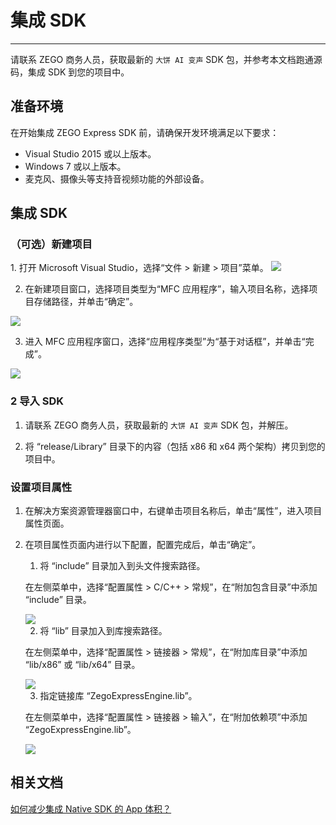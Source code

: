 # 集成 SDK

---

<Note title="说明">请联系 ZEGO 商务人员，获取最新的 `大饼 AI 变声` SDK 包，并参考本文档跑通源码，集成 SDK 到您的项目中。</Note>

## 准备环境

在开始集成 ZEGO Express SDK 前，请确保开发环境满足以下要求：

- Visual Studio 2015 或以上版本。
- Windows 7 或以上版本。
- 麦克风、摄像头等支持音视频功能的外部设备。

## 集成 SDK

### （可选）新建项目

<Accordion title="此步骤以如何创建新项目为例，如果是集成到已有项目，可忽略此步。" defaultOpen="false">
1. 打开 Microsoft Visual Studio，选择“文件 > 新建 > 项目”菜单。
<Frame width="512" height="auto" caption=""><img src="https://doc-media.zego.im/sdk-doc/Pics/Windows/ZegoExpressEngine/Common/add_project_1.png" /></Frame>

2. 在新建项目窗口，选择项目类型为“MFC 应用程序”，输入项目名称，选择项目存储路径，并单击“确定”。
<Frame width="512" height="auto" caption=""><img src="https://doc-media.zego.im/sdk-doc/Pics/Windows/ZegoExpressEngine/Common/add_project_2.png" /></Frame>

3. 进入 MFC 应用程序窗口，选择“应用程序类型”为“基于对话框”，并单击“完成”。
<Frame width="512" height="auto" caption=""><img src="https://doc-media.zego.im/sdk-doc/Pics/Windows/ZegoExpressEngine/Common/add_project_3.png" /></Frame>
</Accordion>

### 2 导入 SDK

1. 请联系 ZEGO 商务人员，获取最新的 `大饼 AI 变声` SDK 包，并解压。

2. 将 “release/Library” 目录下的内容（包括 x86 和 x64 两个架构）拷贝到您的项目中。

### 设置项目属性

1. 在解决方案资源管理器窗口中，右键单击项目名称后，单击“属性”，进入项目属性页面。

2. 在项目属性页面内进行以下配置，配置完成后，单击“确定”。

    1. 将 “include” 目录加入到头文件搜索路径。
    
    在左侧菜单中，选择“配置属性 > C/C++ > 常规”，在“附加包含目录”中添加 “include” 目录。
    
    <Frame width="512" height="auto" caption=""><img src="https://doc-media.zego.im/sdk-doc/Pics/Windows/ZegoExpressEngine/Common/project_property_1.png" /></Frame>

    2. 将 “lib” 目录加入到库搜索路径。
    
    在左侧菜单中，选择“配置属性 > 链接器 > 常规”，在“附加库目录”中添加 “lib/x86” 或 “lib/x64” 目录。
    <Frame width="512" height="auto" caption=""><img src="https://doc-media.zego.im/sdk-doc/Pics/Windows/ZegoExpressEngine/Common/project_property_2.png" /></Frame>

    3. 指定链接库 “ZegoExpressEngine.lib”。
    
    在左侧菜单中，选择“配置属性 > 链接器 > 输入”，在“附加依赖项”中添加 “ZegoExpressEngine.lib”。

    <Frame width="512" height="auto" caption=""><img src="https://doc-media.zego.im/sdk-doc/Pics/Windows/ZegoExpressEngine/Common/project_property_3.png" /></Frame>

## 相关文档

[如何减少集成 Native SDK 的 App 体积？](https://doc-zh.zego.im/faq/express_reduce_app_size)
